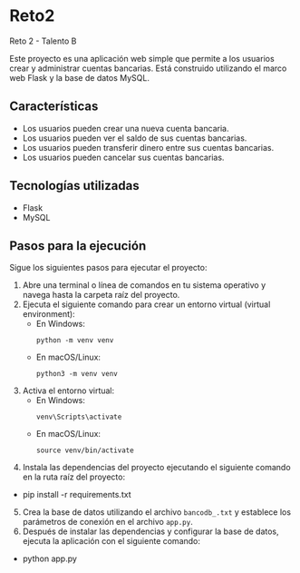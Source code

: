 # Reto2
Reto 2 - Talento B

Este proyecto es una aplicación web simple que permite a los usuarios crear y administrar cuentas bancarias. Está construido utilizando el marco web Flask y la base de datos MySQL.

## Características

- Los usuarios pueden crear una nueva cuenta bancaria.
- Los usuarios pueden ver el saldo de sus cuentas bancarias.
- Los usuarios pueden transferir dinero entre sus cuentas bancarias.
- Los usuarios pueden cancelar sus cuentas bancarias.

## Tecnologías utilizadas

- Flask
- MySQL

## Pasos para la ejecución

Sigue los siguientes pasos para ejecutar el proyecto:

1. Abre una terminal o línea de comandos en tu sistema operativo y navega hasta la carpeta raíz del proyecto.
2. Ejecuta el siguiente comando para crear un entorno virtual (virtual environment):
   - En Windows:
     ```
     python -m venv venv
     ```
   - En macOS/Linux:
     ```
     python3 -m venv venv
     ```
3. Activa el entorno virtual:
   - En Windows:
     ```
     venv\Scripts\activate
     ```
   - En macOS/Linux:
     ```
     source venv/bin/activate
     ```
4. Instala las dependencias del proyecto ejecutando el siguiente comando en la ruta raíz del proyecto:
- pip install -r requirements.txt
5. Crea la base de datos utilizando el archivo `bancodb_.txt` y establece los parámetros de conexión en el archivo `app.py`.
6. Después de instalar las dependencias y configurar la base de datos, ejecuta la aplicación con el siguiente comando:
  - python app.py


